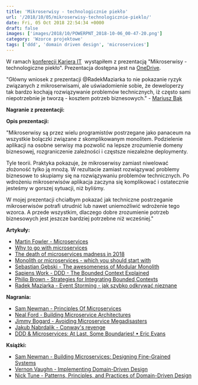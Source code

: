 ```yaml
---
title: 'Mikroserwisy - technologicznie piekło'
url: '/2018/10/05/mikroserwisy-technologicznie-pieklo/'
date: Fri, 05 Oct 2018 22:54:34 +0000
draft: false
images: ['images/2018/10/POWERPNT_2018-10-06_00-47-20.png']
category: 'Wzorce projektowe'
tags: ['ddd', 'domain driven design', 'microservices']
---
```


W ramach [konferecji Kariera IT](https://careercon.pl/konferencja/kariera-it-wroclaw-06-10-2018/)  wystąpiłem z prezentacją "Mikroserwisy - technologiczne piekło". Prezentacja dostępna jest na [OneDrive](https://1drv.ms/p/s!AjEySs0anBSPguVcTHXm7QLnTHKJjA).

"Główny wniosek z prezentacji @RadekMaziarka to nie pokazanie ryzyk związanych z mikroserwisami, ale uświadomienie sobie, że deweloperzy tak bardzo kochają rozwiązywanie problemów technicznych, iż często sami niepotrzebnie je tworzą - kosztem potrzeb biznesowych." - [Mariusz Bąk](https://twitter.com/mariuszalefbak/status/1115192534253428738)

**Nagranie z prezentacji:**

**Opis prezentacji:**

"Mikroserwisy są przez wielu programistów postrzegane jako panaceum na wszystkie bolączki związane z skomplikowanym monolitem. Podzielenie aplikacji na osobne serwisy ma pozwolić na lepsze zrozumienie domeny biznesowej, rozgraniczenie zależności i częstsze niezależne deploymenty.

Tyle teorii. Praktyka pokazuje, że mikroserwisy zamiast niwelować złożoność tylko ją mnożą. W rezultacie zamiast rozwiązywać problemy biznesowe to skupiamy się na rozwiązywaniu problemów technicznych. Po wdrożeniu mikroserwisów aplikacja zaczyna się komplikować i ostatecznie jesteśmy w gorszej sytuacji, niż byliśmy.

W mojej prezentacji chciałbym pokazać jak techniczne postrzeganie mikroserwisów potrafi utrudnić lub nawet uniemożliwić wdrożenie tego wzorca. A przede wszystkim, dlaczego dobre zrozumienie potrzeb biznesowych jest jeszcze bardziej potrzebne niż wcześniej."

**Artykuły:**

 *   [Martin Fowler - Microservices](https://martinfowler.com/articles/microservices.html)
 *   [Why to go with microservices](http://microservicesfor.net/why-to-go-with-microservices/)
 *   [The death of microservices madness in 2018](https://www.dwmkerr.com/the-death-of-microservice-madness-in-2018/)
 *   [Monolith or microservices - which you should start with](http://highscalability.com/blog/2018/1/16/monolith-or-microservices-which-should-you-start-with.html/)
 *   [Sebastian Gębski - The awesomeness of Modular Monolith](http://no-kill-switch.ghost.io/the-awesomeness-of-modular-monolith/)
 *   [Sapiens Work - DDD - The Bounded Context Explained](http://blog.sapiensworks.com/post/2012/04/17/DDD-The-Bounded-Context-Explained.aspx)
 *   [Philip Brown - Strategies for Integrating Bounded Contexts](http://www.culttt.com/2014/11/26/strategies-integrating-bounded-contexts/)
 *   [Radek Maziarka - Event Storming - jak szybko odkrywać nieznane](/2018/12/06/event-storming-jak-szybko-odkrywac-nieznane/)

**Nagrania:**

 *   [Sam Newman - Principles Of Microservices](https://www.youtube.com/watch?v=PFQnNFe27kU)
 *   [Neal Ford - Building Microservice Architectures](https://www.youtube.com/watch?v=pjN7CaGPFB4)
 *   [Jimmy Bogard - Avoiding Microservice Megadisasters](https://www.youtube.com/watch?v=gfh-VCTwMw8)
 *   [Jakub Nabrdalik - Conway's revenge](https://www.youtube.com/watch?v=UhIIpUQ-i38)
 *   [DDD & Microservices: At Last, Some Boundaries! • Eric Evans](https://www.infoq.com/presentations/ddd-microservices-2016)

**Książki:**

 *   [Sam Newman - Building Microservices: Designing Fine-Grained Systems](https://www.amazon.com/Building-Microservices-Designing-Fine-Grained-Systems/dp/1491950358)
 *   [Vernon Vaughn - Implementing Domain-Driven Design](https://www.amazon.com/Implementing-Domain-Driven-Design-Vaughn-Vernon/dp/0321834577)
 *   [Nick Tune - Patterns, Principles, and Practices of Domain-Driven Design](https://www.amazon.com/Patterns-Principles-Practices-Domain-Driven-Design/dp/1118714709)